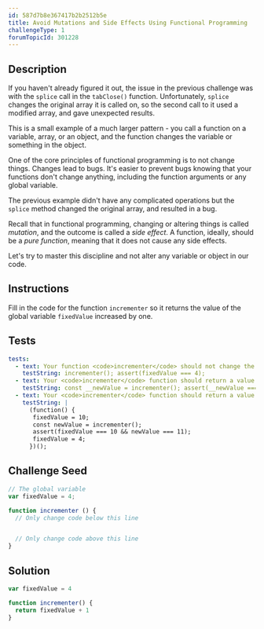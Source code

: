 ```yaml
---
id: 587d7b8e367417b2b2512b5e
title: Avoid Mutations and Side Effects Using Functional Programming
challengeType: 1
forumTopicId: 301228
---
```


## Description

<section id='description'>

If you haven't already figured it out, the issue in the previous challenge was with the `splice` call in the `tabClose()` function. Unfortunately, `splice` changes the original array it is called on, so the second call to it used a modified array, and gave unexpected results.

This is a small example of a much larger pattern - you call a function on a variable, array, or an object, and the function changes the variable or something in the object.

One of the core principles of functional programming is to not change things. Changes lead to bugs. It's easier to prevent bugs knowing that your functions don't change anything, including the function arguments or any global variable.

The previous example didn't have any complicated operations but the `splice` method changed the original array, and resulted in a bug.

Recall that in functional programming, changing or altering things is called <dfn>mutation</dfn>, and the outcome is called a <dfn>side effect</dfn>. A function, ideally, should be a <dfn>pure function</dfn>, meaning that it does not cause any side effects.

Let's try to master this discipline and not alter any variable or object in our code.

</section>

## Instructions

<section id='instructions'>

Fill in the code for the function `incrementer` so it returns the value of the global variable `fixedValue` increased by one.

</section>

## Tests

<section id='tests'>

```yml
tests:
  - text: Your function <code>incrementer</code> should not change the value of <code>fixedValue</code> (which is <code>4</code>).
    testString: incrementer(); assert(fixedValue === 4);
  - text: Your <code>incrementer</code> function should return a value that is one larger than the <code>fixedValue</code> value.
    testString: const __newValue = incrementer(); assert(__newValue === 5);
  - text: Your <code>incrementer</code> function should return a value based on the global `fixedValue` variable value.
    testString: |
      (function() {
       fixedValue = 10;
       const newValue = incrementer();
       assert(fixedValue === 10 && newValue === 11);
       fixedValue = 4;
      })();

```

</section>

## Challenge Seed

<section id='challengeSeed'>

<div id='js-seed'>

```js
// The global variable
var fixedValue = 4;

function incrementer () {
  // Only change code below this line


  // Only change code above this line
}
```

</div>

</section>

## Solution

<section id='solution'>

```js
var fixedValue = 4

function incrementer() {
  return fixedValue + 1
}
```

</section>
